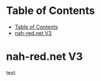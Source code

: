 
# Table of Contents
- [Table of Contents](#table-of-contents)
- [nah-red.net V3](#nah-rednet-v3)

# nah-red.net V3

test